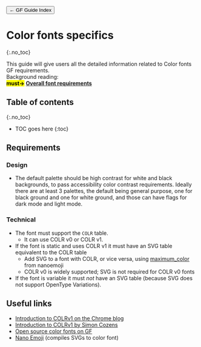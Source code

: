 <link href="style.css" rel="stylesheet">

<a href="./index"><button class="button button-i">&larr; GF Guide Index</button></a>

# Color fonts specifics
{:.no_toc}

<div class="callout">
This guide will give users all the detailed information related to Color fonts GF requirements.
</div>

<div class="context-reading">
    Background reading:<br>
    <mark class="green"><b>must&rarr;</b></mark> <a href="./requirements" style="font-weight:bold">Overall font requirements</a><br>
</div>

## Table of contents
{:.no_toc}
* TOC goes here
{:toc}

## Requirements

### Design

* The default palette should be high contrast for white and black backgrounds, to pass accessibility color contrast requirements. Ideally there are at least 3 palettes, the default being general purpose, one for black ground and one for white ground, and those can have flags for dark mode and light mode.

### Technical

* The font must support the `COLR` table.
   * It can use COLR v0 or COLR v1.
* If the font is static and uses COLR v1 it must have an SVG table equivalent to the COLR table
   * Add SVG to a font with COLR, or vice versa, using [maximum_color](https://github.com/googlefonts/nanoemoji#adding-color-tables-to-existing-fonts) from nanoemoji
   * COLR v0 is widely supported; SVG is not required for COLR v0 fonts
* If the font is variable it must *not* have an SVG table (because SVG does not support OpenType Variations).

## Useful links

* [Introduction to COLRv1 on the Chrome blog](https://developer.chrome.com/blog/colrv1-fonts/)
* [Introduction to COLRv1 by Simon Cozens](https://simoncozens.github.io/colrv1-rocks/)
* [Open source color fonts on GF](https://fonts.google.com/?coloronly=true)
* [Nano Emoji](https://github.com/googlefonts/nanoemoji) (compiles SVGs to color font)
